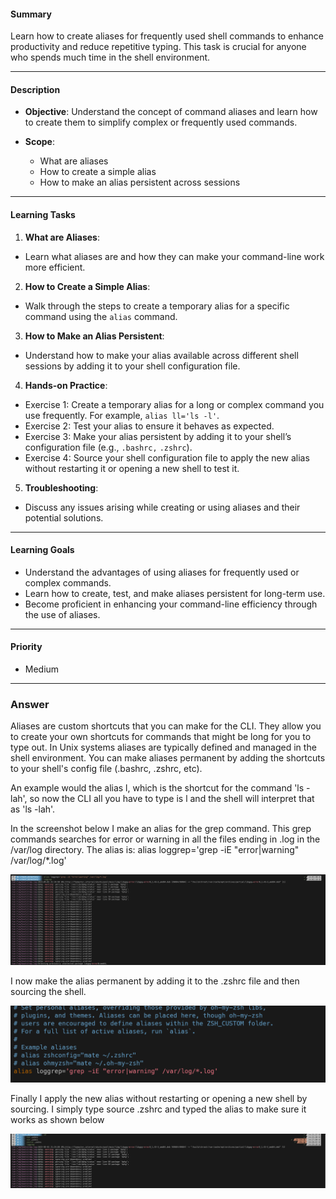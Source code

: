 #### Summary

Learn how to create aliases for frequently used shell commands to enhance productivity and reduce repetitive typing. This task is crucial for anyone who spends much time in the shell environment.

---

#### Description

- **Objective**: Understand the concept of command aliases and learn how to create them to simplify complex or frequently used commands.
  
- **Scope**: 
  - What are aliases
  - How to create a simple alias
  - How to make an alias persistent across sessions
  
---

#### Learning Tasks

1. **What are Aliases**: 
  - Learn what aliases are and how they can make your command-line work more efficient.
  
2. **How to Create a Simple Alias**: 
  - Walk through the steps to create a temporary alias for a specific command using the `alias` command.
  
3. **How to Make an Alias Persistent**: 
  - Understand how to make your alias available across different shell sessions by adding it to your shell configuration file.
  
4. **Hands-on Practice**: 
  - Exercise 1: Create a temporary alias for a long or complex command you use frequently. For example, `alias ll='ls -l'`.
  - Exercise 2: Test your alias to ensure it behaves as expected.
  - Exercise 3: Make your alias persistent by adding it to your shell’s configuration file (e.g., `.bashrc,` `.zshrc`).
  - Exercise 4: Source your shell configuration file to apply the new alias without restarting it or opening a new shell to test it.
  
5. **Troubleshooting**: 
  - Discuss any issues arising while creating or using aliases and their potential solutions.

---

#### Learning Goals

- Understand the advantages of using aliases for frequently used or complex commands.
- Learn how to create, test, and make aliases persistent for long-term use.
- Become proficient in enhancing your command-line efficiency through the use of aliases.

---

#### Priority

- Medium


***
### Answer

Aliases are custom shortcuts that you can make for the CLI. They allow you to create your own shortcuts for commands that might be long for you to type out. In Unix systems aliases are typically defined and managed in the shell environment. You can make aliases permanent by adding the shortcuts to your shell's config file (.bashrc, .zshrc, etc).

An example would the alias l, which is the shortcut for the command 'ls -lah', so now the CLI all you have to type is l and the shell will interpret that as 'ls -lah'.

In the screenshot below I make an alias for the grep command. This grep commands searches for error or warning in all the files ending in .log in the /var/log directory. The alias is: alias loggrep='grep -iE "error|warning" /var/log/*.log' 



![Image](../images/alias1.PNG)


I now make the alias permanent by adding it to the .zshrc file and then sourcing the shell. 



![Image](../images/alias2.PNG)


Finally I apply the new alias without restarting or opening a new shell by sourcing.  I simply type source .zshrc and typed the alias to make sure it works as shown below



![Image](../images/alias3.PNG)



